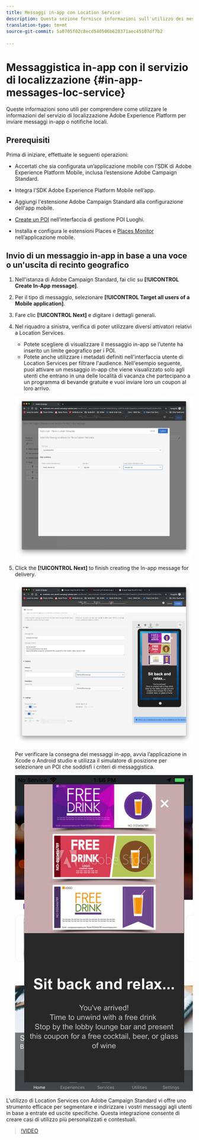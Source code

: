 ```yaml
---
title: Messaggi in-app con Location Service
description: Questa sezione fornisce informazioni sull'utilizzo dei messaggi push in Campaign Standard con messaggi in-app in Campaign Standard.
translation-type: tm+mt
source-git-commit: 5a0705f02c8ecd540506b628371aec45107df7b2

---
```



# Messaggistica in-app con il servizio di localizzazione {#in-app-messages-loc-service}

Queste informazioni sono utili per comprendere come utilizzare le informazioni del servizio di localizzazione Adobe Experience Platform per inviare messaggi in-app o notifiche locali.

## Prerequisiti 

Prima di iniziare, effettuate le seguenti operazioni:

* Accertati che sia configurata un’applicazione mobile con l’SDK di Adobe Experience Platform Mobile, inclusa l’estensione [](https://aep-sdks.gitbook.io/docs/using-mobile-extensions/adobe-campaign-standard)Adobe Campaign Standard.

* Integra l’SDK [](https://aep-sdks.gitbook.io/docs/getting-started/get-the-sdk) Adobe Experience Platform Mobile nell’app.
* Aggiungi l'estensione [](https://aep-sdks.gitbook.io/docs/using-mobile-extensions/adobe-campaign-standard) Adobe Campaign Standard alla configurazione dell'app mobile.

* [Create un POI](/help/poi-mgmt-ui/create-a-poi-ui.md) nell’interfaccia di gestione POI Luoghi.

* Installa e configura le estensioni [](/help/places-ext-aep-sdks/places-extension/places-extension.md) Places e [Places Monitor](/help/places-ext-aep-sdks/places-monitor-extension/places-monitor-extension.md) nell’applicazione mobile.

## Invio di un messaggio in-app in base a una voce o un'uscita di recinto geografico

1. Nell'istanza di Adobe Campaign Standard, fai clic su **[!UICONTROL Create In-App message]**.
1. Per il tipo di messaggio, selezionare **[!UICONTROL Target all users of a Mobile application]**.
1. Fare clic **[!UICONTROL Next]** e digitare i dettagli generali.
1. Nel riquadro a sinistra, verifica di poter utilizzare diversi attivatori relativi a Location Services.

   * Potete scegliere di visualizzare il messaggio in-app se l’utente ha inserito un limite geografico per i POI.
   * Potete anche utilizzare i metadati definiti nell'interfaccia utente di Location Services per filtrare l'audience.
   Nell'esempio seguente, puoi attivare un messaggio in-app che viene visualizzato solo agli utenti che entrano in una delle località di vacanza che partecipano a un programma di bevande gratuite e vuoi inviare loro un coupon al loro arrivo.

   !["Metadati Luoghi messaggio in-app"](/help/assets/last-entered-vacation.png)

1. Click the **[!UICONTROL Next]** to finish creating the In-app message for delivery.

   !["create a event"](/help/assets/prepare-ACS.png)

   Per verificare la consegna dei messaggi in-app, avvia l’applicazione in Xcode o Android studio e utilizza il simulatore di posizione per selezionare un POI che soddisfi i criteri di messaggistica.

   !["buono da bere"](/help/assets/drink-coupon-on-app.png)

L'utilizzo di Location Services con Adobe Campaign Standard vi offre uno strumento efficace per segmentare e indirizzare i vostri messaggi agli utenti in base a entrate ed uscite specifiche. Questa integrazione consente di creare casi di utilizzo più personalizzati e contestuali.

>[!VIDEO](https://www.youtube.com/watch?v=ikiTTQw9c-o)